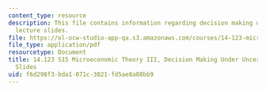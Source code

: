 ```yaml
---
content_type: resource
description: This file contains information regarding decision making under uncertainty
  lecture slides.
file: https://ol-ocw-studio-app-qa.s3.amazonaws.com/courses/14-123-microeconomic-theory-iii-spring-2015/f6d298f3bda1071c3021fd5ae8a08bb9_MIT14_123S15_uncertainty.pdf
file_type: application/pdf
resourcetype: Document
title: 14.123 S15 Microeconomic Theory III, Decision Making Under Uncertainty Lecture
  Slides
uid: f6d298f3-bda1-071c-3021-fd5ae8a08bb9
---
```


